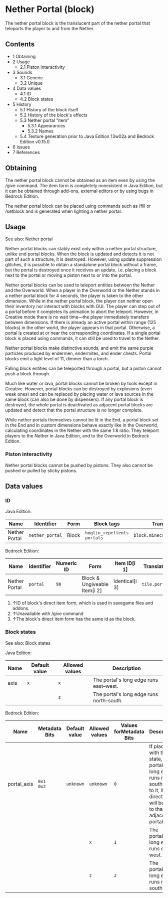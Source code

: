 # Nether Portal (block)
The nether portal block is the translucent part of the nether portal that teleports the player to and from the Nether.

## Contents
- 1 Obtaining
- 2 Usage
	- 2.1 Piston interactivity
- 3 Sounds
	- 3.1 Generic
	- 3.2 Unique
- 4 Data values
	- 4.1 ID
	- 4.2 Block states
- 5 History
	- 5.1 History of the block itself
	- 5.2 History of the block's effects
	- 5.3 Nether portal "item"
		- 5.3.1 Appearances
		- 5.3.2 Names
	- 5.4 Texture generation prior to Java Edition 13w02a and Bedrock Edition v0.15.0
- 6 Issues
- 7 References

## Obtaining
The nether portal block cannot be obtained as an item even by using the /give command. The item form is completely nonexistent in Java Edition, but it can be obtained through add-ons, external editors or by using bugs in Bedrock Edition. 

The nether portal block can be placed using commands such as /fill or /setblock and is generated when lighting a nether portal.

## Usage
See also: Nether portal

Nether portal blocks can stably exist only within a nether portal structure, unlike end portal blocks. When the block is updated and detects it is not part of such a structure, it is destroyed. However, using update suppression glitches, it is possible to obtain a standalone portal block without a frame, but the portal is destroyed once it receives an update, i.e. placing a block next to the portal or moving a piston next to or into the portal.

Nether portal blocks can be used to teleport entities between the Nether and the Overworld. When a player in the Overworld or the Nether stands in a nether portal block for 4 seconds, the player is taken to the other dimension. While in the nether portal block, the player can neither open their inventory nor interact with blocks with GUI. The player can step out of a portal before it completes its animation to abort the teleport. However, in Creative mode there is no wait time—the player immediately transfers between dimensions. If there is already an active portal within range (125 blocks) in the other world, the player appears in that portal. Otherwise, a portal is created at or near the corresponding coordinates. If a single portal block is placed using commands, it can still be used to travel to the Nether.

Nether portal blocks make distinctive sounds, and emit the same purple particles produced by endermen, endermites, and ender chests. Portal blocks emit a light level of 11, dimmer than a torch.

Falling block entities can be teleported through a portal, but a piston cannot push a block through.

Much like water or lava, portal blocks cannot be broken by tools except in Creative. However, portal blocks can be destroyed by explosions (even weak ones) and can be replaced by placing water or lava sources in the same block (can also be done by dispensers). If any portal block is destroyed, the whole portal is deactivated as adjacent portal blocks are updated and detect that the portal structure is no longer complete.

While nether portals themselves cannot be lit in the End, a portal block set in the End and in custom dimensions behave exactly like in the Overworld, calculating coordinates in the Nether with the same 1:8 ratio. They teleport players to the Nether in Java Edition, and to the Overworld in Bedrock Edition.

### Piston interactivity
Nether portal blocks cannot be pushed by pistons. They also cannot be pushed or pulled by sticky pistons.

## Data values
### ID
Java Edition:

| Name          | Identifier      | Form  | Block tags                        | Translation key                 |
|---------------|-----------------|-------|-----------------------------------|---------------------------------|
| Nether Portal | `nether_portal` | Block | `hoglin_repellents`<br/>`portals` | `block.minecraft.nether_portal` |

Bedrock Edition:

| Name          | Identifier | Numeric ID | Form                         | Item ID[i 1]   | Translation key    |
|---------------|------------|------------|------------------------------|----------------|--------------------|
| Nether Portal | `portal`   | `90`       | Block & Ungiveable Item[i 2] | Identical[i 3] | `tile.portal.name` |

1. ↑ID of block's direct item form, which is used in savegame files and addons.
2. ↑Unavailable with /give command
3. ↑The block's direct item form has the same id as the block.

### Block states
See also: Block states

Java Edition:

| Name | Default value | Allowed values | Description                              |
|------|---------------|----------------|------------------------------------------|
| axis | `x`           | `x`            | The portal's long edge runs east–west.   |
|      |               | `z`            | The portal's long edge runs north–south. |

Bedrock Edition:

| Name        | Metadata Bits   | Default value | Allowed values | Values forMetadata Bits | Description                                                                                                                               |
|-------------|-----------------|---------------|----------------|-------------------------|-------------------------------------------------------------------------------------------------------------------------------------------|
| portal_axis | `0x1`<br/>`0x2` | `unknown`     | `unknown`      | `0`                     | If placed with this state, the portal's long edge runs north–south. If set to it, its direction will be tied to that of adjacent portals. |
|             |                 |               | `x`            | `1`                     | The portal's long edge runs east–west.                                                                                                    |
|             |                 |               | `z`            | `2`                     | The portal's long edge runs north–south.                                                                                                  |



